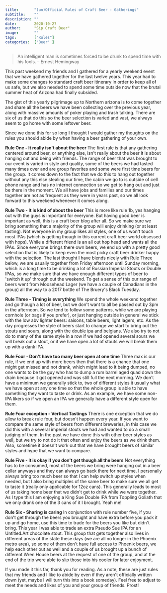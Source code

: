 ```yaml
---
title:       "(un)Official Rules of Craft Beer - Gatherings"
subtitle:    ""
description: ""
date:        2020-10-27
author:      "Sip Craft Beer"
image:       ""
tags:        ["Rules"]
categories:  ["Beer" ]
---
```


>An intelligent man is sometimes forced to be drunk to spend time with his fools. – Ernest Hemingway

This past weekend my friends and I gathered for a yearly weekend event that we have gathered together for the last twelve years. This year had to make some changes to standard craft beer itinerary in order to keep all of us safe, but we also needed to spend some time outside now that the brutal summer heat of Arizona had finally subsided. 

The gist of this yearly pilgrimage up to Northern arizona is to come together and share all the beers we have been collecting over the previous year, along with massive amounts of poker playing and trash talking. There are six of us that do this so the beer selection is varied and vast, we always seem to go home with some leftover beer. 

Since we done this for so long I thought I would gather my thoughts on the rules you should abide by when having a beer gathering of your own. 


**Rule One - It really isn't about the beer**
    The first rule is that any gathering centered around beer, or anything else, isn't really about the beer it is about hanging out and being with friends. The range of beer that was brought to our event is varied in style and quality, some of the beers we had tasted many times over and are group favorites and some were first time beers for the group. It comes down to the fact that we do this to hang out together without any this else stealing our time, the cabin we go to is outside of cell phone range and has no internet connection so we get to hang out and just be there in the moment. We all have jobs and families and our times together are not as frequent as they were in years past, so we all look forward to this weekend whenever it comes along. 

**Rule Two - It is kind of about the beer** 
    This is more like rule 1b, yes hanging out with the guys is important for everyone. But having good beer is important as well, this is a craft beer blog after all. So we make sure we bring something that a majority of the group will enjoy drinking (or at least tasting). Not everyone in my group likes all styles, one of us won't touch most IPAs (which is getting though in this current craft beer world obsessed with hops). While a different friend is an all out hop head and wants all the IPAs. Since everyone brings there own beers, we end up with a pretty good selection that is likely to keep even the most picky craft beer drinker happy with the selection. The last thought I have blends nicely with Rule Three below, we are usually together from Friday afternoon until Sunday morning, which is a long time to be drinking a lot of Russian Imperial Stouts or Double IPAs, so we make sure that we have enough different types of beer to 'switch it up' through out the weekend. To get a sense of this our range of beers went from Moosehead Lager (we have a couple of Canadians in the group) all the way to a 2017 bottle of The Bruery's Black Tuesday. 

**Rule Three - Timing is everything** 
    We spend the whole weekend together and go though a lot of beer, but we don't want to all be passed out by 3pm in the afternoon. So we tend to follow some patterns, while we are playing cornhole (or bags if you prefer), or just hanging outside in general we stick with the low abv lighter beers: saisons, table beers, light lagers, etc. As the day progresses the style of beers start to change we start to bring out the stouts and sours, along with the double ipa and belgians. We also try to not do to many of the same style in a row if we had opened several sours we will break out a stout, or if we have open a lot of stouts we will break them up with a dank IPA.

**Rule Four - Don't have too many beer open at one time** 
    Three max is our rule, if we end up with more beers then that there is a chance that one might get missed and not drank, which might lead to it being dumped, no one wants to be the guy who has to dump a rum barrel aged quad down the drain because it got opened and was still full the next morning. We don't have a minimum we generally stick to, two of different styles it usually what we have open at any one time so that the whole group is able to have something they want to taste or drink. As an example, we have some non-IPA likers so if we open an IPA we generally have a different style open for them. 

**Rule Four exception - Vertical Tastings**
    There is one exception that we do allow to break rule four, but doesn't happen every year. If you want to compare the same style of beers from different breweries, in this case we did this with a several imperial stouts we had and wanted to do a small judging of them. In the past we have done this with other beer styles as well, but we try to not do it that often and enjoy the beers as we drink them. Also, sometime it doesn't work out that we have brought beers of similar styles and hype that we want to compare.  

**Rule Five - It is okay if you don't get though all the beers**
    Not everything has to be consumed, most of the beers we bring were hanging out in a beer cellar anyways and they can always go back there for next time. I personally always bring too much beer so that I can help switch up styles when needed, but I also bring multiples of the same beer to make sure we all get to taste it (really only applicable for 12oz cans). This generally leads to most of us taking home beer that we didn't get to drink while we were together. As I type this I am enjoying a King Sue Double IPA from Toppling Goliath that we only drank one of the 3 cans of it I brought. Yeah me!

**Rule Six - Sharing is caring**
    In conjunction with rule number five, if you don't get through the beers you brought and have extra before you pack it up and go home, use this time to trade for the beers you like but didn't bring. This year I was able to trade an extra Pseudo Sue IPA for an Untitled.Art chocolate stout. This group that gets together also lives in different areas of the state these days (we are all no longer in the Phoenix metro area), so some of them don't have full access to Phoenix beers, we help each other out as well and a couple of us brought up a bunch of different Wren House beers at the request of one of the group, and at the end of the trip were able to slip those into his cooler for later enjoyment. 


If you made it this far, thank you for reading. As a note, these are just rules that my friends and I like to abide by even if they aren't officially written down (yet, maybe I will turn this into a book someday). Feel free to adjust to meet the needs and likes of you and your group of friends. Prost!